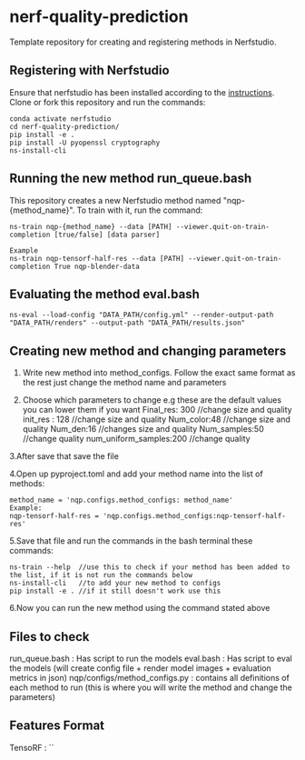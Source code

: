 # nerf-quality-prediction
Template repository for creating and registering methods in Nerfstudio.

## Registering with Nerfstudio
Ensure that nerfstudio has been installed according to the [instructions](https://docs.nerf.studio/en/latest/quickstart/installation.html). Clone or fork this repository and run the commands:

```
conda activate nerfstudio
cd nerf-quality-prediction/
pip install -e .
pip install -U pyopenssl cryptography
ns-install-cli
```

## Running the new method run_queue.bash
This repository creates a new Nerfstudio method named "nqp-{method_name}". To train with it, run the command:
```
ns-train nqp-{method_name} --data [PATH] --viewer.quit-on-train-completion [true/false] [data parser]

Example
ns-train nqp-tensorf-half-res --data [PATH] --viewer.quit-on-train-completion True nqp-blender-data
```

## Evaluating the method eval.bash 
```
ns-eval --load-config "DATA_PATH/config.yml" --render-output-path "DATA_PATH/renders" --output-path "DATA_PATH/results.json"
```
## Creating new method and changing parameters 
1. Write new method into method_configs. Follow the exact same format as the rest just change the method name and parameters
  
2. Choose which parameters to change e.g these are the default values you can lower them if you want 
Final_res: 300 //change size and quality
init_res : 128 //change size and quality
Num_color:48 //change size and quality
Num_den:16 //changes size and quality
Num_samples:50 //change quality 
num_uniform_samples:200 //change quality

3.After save that save the file

4.Open up pyproject.toml and add your method name into the list of methods:
```
method_name = 'nqp.configs.method_configs: method_name'
Example: 
nqp-tensorf-half-res = 'nqp.configs.method_configs:nqp-tensorf-half-res'
```

5.Save that file and run the commands in the bash terminal these commands:
```
ns-train --help  //use this to check if your method has been added to the list, if it is not run the commands below 
ns-install-cli   //to add your new method to configs 
pip install -e . //if it still doesn't work use this
```
6.Now you can run the new method using the command stated above

## Files to check 
run_queue.bash : Has script to run the models
eval.bash : Has script to eval the models (will create config file + render model images + evaluation metrics in json)
nqp/configs/method_configs.py : contains all definitions of each method to run (this is where you will write the method and change the parameters) 

## Features Format

TensoRF : ``
